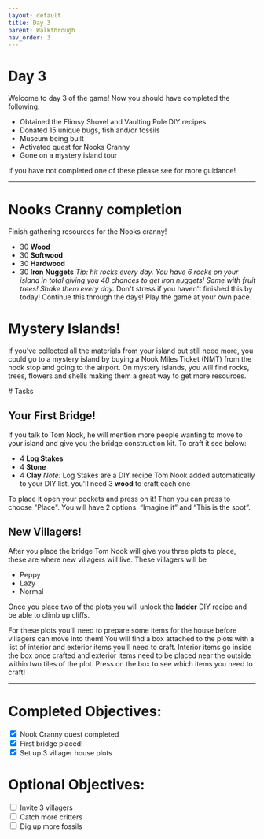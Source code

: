 ```yaml
---
layout: default
title: Day 3
parent: Walkthrough
nav_order: 3
---
```


# Day 3
Welcome to day 3 of the game! Now you should have completed the following:
- Obtained the Flimsy Shovel and Vaulting Pole DIY recipes
- Donated 15 unique bugs, fish and/or fossils
- Museum being built
- Activated quest for Nooks Cranny
- Gone on a mystery island tour


If you have not completed one of these please see <link to previous day> for more guidance!

* * *

# Nooks Cranny completion
Finish gathering resources for the Nooks cranny!
- 30 **Wood**
- 30 **Softwood**
- 30 **Hardwood**
- 30 **Iron Nuggets**
*Tip: hit rocks every day. You have 6 rocks on your island in total giving you 48 chances to get iron nuggets! Same with fruit trees! Shake them every day.*
Don't stress if you haven't finished this by today! Continue this through the days! Play the game at your own pace.

# Mystery Islands!
If you’ve collected all the materials from your island but still need more, you could go to a mystery island by buying a Nook Miles Ticket (NMT) from the nook stop and going to the airport. On mystery islands, you will find rocks, trees, flowers and shells making them a great way to get more resources.
<link to faq about mystery islands>
# Tasks

## Your First Bridge!
If you talk to Tom Nook, he will mention more people wanting to move to your island and give you the bridge construction kit. To craft it see below:

- 4 **Log Stakes**
- 4 **Stone**
- 4 **Clay**
*Note:* Log Stakes are a DIY recipe Tom Nook added automatically to your DIY list, you'll need 3 **wood** to craft each one


To place it open your pockets and press <span class="icon-A"></span> on it! Then you can press <span class="icon-A"></span> to choose "Place". You will have 2 options. “Imagine it” and “This is the spot”.

## New Villagers!
After you place the bridge Tom Nook will give you three plots to place, these are where new villagers will live. These villagers will be
- Peppy
- Lazy
- Normal


Once you place two of the plots you will unlock the **ladder** DIY recipe and be able to climb up cliffs.


For these plots you'll need to prepare some items for the house before villagers can move into them! You will find a box attached to the plots with a list of interior and exterior items you'll need to craft. Interior items go inside the box once crafted and exterior items need to be placed near the outside within two tiles of the plot. Press <span class="icon-A"></span> on the box to see which items you need to craft!

* * *

# Completed Objectives:
<div>
  <input type="checkbox" checked="yes"/>  
    <label>Nook Cranny quest completed </label> <br>
  <input type="checkbox" checked="yes"/>  
    <label>First bridge placed! </label> <br>
  <input type="checkbox" checked="yes"/>  
    <label>Set up 3 villager house plots </label> <br>
</div>



# Optional Objectives:
<div>
  <input type="checkbox">
    <label>Invite 3 villagers </label> <br>
  <input type="checkbox">
    <label>Catch more critters </label> <br>
  <input type="checkbox">
    <label>Dig up more fossils </label> <br>
</div>
